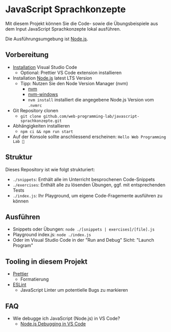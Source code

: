 # JavaScript Sprachkonzepte

Mit diesem Projekt können Sie die Code- sowie die Übungsbeispiele aus dem Input JavaScript Sprachkonzepte lokal ausführen.

Die Ausführungsumgebung ist [Node.js](https://nodejs.org/).

## Vorbereitung

- [Installation](https://code.visualstudio.com/download) Visual Studio Code
  - Optional: Prettier VS Code extension installieren
- Installation [Node.js](https://nodejs.org/) latest LTS Version
  - Tipp: Nutzen Sie den Node Version Manager (nvm)
    - [nvm](https://github.com/nvm-sh/nvm)
    - [nvm-windows](https://github.com/coreybutler/nvm-windows)
    - `nvm install` installiert die angegebene Node.js Version vom `.nvmrc`
- Git Repository clonen
  - `git clone github.com/web-programming-lab/javascript-sprachkonzepte.git`
- Abhängigkeiten installieren
  - `npm ci && npm run start`
- Auf der Konsole sollte anschliessend erscheinen: `Hello Web Programming Lab 🤙`

## Struktur

Dieses Repository ist wie folgt strukturiert:

- `./snippets`: Enthält alle im Unterricht besprochenen Code-Snippets
- `./exercises`: Enthält alle zu lösenden Übungen, ggf. mit entsprechenden Tests
- `./index.js`: Ihr Playground, um eigene Code-Fragemente ausführen zu können

## Ausführen

- Snippets oder Übungen: `node ./[snippets | exercises]/[file].js`
- Playground index.js: `node ./index.js`
- Oder im Visual Studio Code in der "Run and Debug" Sicht: "Launch Program"

## Tooling in diesem Projekt

- [Prettier](https://prettier.io/)
  - Formatierung
- [ESLint](https://eslint.org/)
  - JavaScript Linter um potentielle Bugs zu markieren

## FAQ

- Wie debugge ich JavaScript (Node.js) in VS Code?
  - [Node.js Debugging in VS Code](https://code.visualstudio.com/docs/nodejs/nodejs-debugging)
